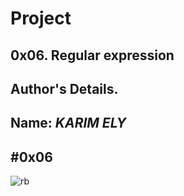 # Project 
**0x06. Regular expression**
---
## Author's Details.
Name: *KARIM ELY*
---
#0x06 
---
![rb](https://ibb.co/dB3sDb3)


